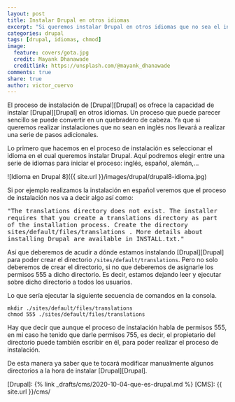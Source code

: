 ```yaml
---
layout: post
title: Instalar Drupal en otros idiomas
excerpt: "Si queremos instalar Drupal en otros idiomas que no sea el inglés deberemos de realizar algunas modificaciones sobre el sistema de ficheros. Veamos cuales son."
categories: drupal
tags: [drupal, idiomas, chmod]
image:
  feature: covers/gota.jpg
  credit: Mayank Dhanawade
  creditlink: https://unsplash.com/@mayank_dhanawade
comments: true
share: true
author: victor_cuervo
---
```


El proceso de instalación de [Drupal][Drupal] os ofrece la capacidad de instalar [Drupal][Drupal] en otros idiomas. Un proceso que puede parecer sencillo se puede convertir en un quebradero de cabeza. Ya que si queremos realizar instalaciones que no sean en inglés nos llevará a realizar una serie de pasos adicionales.

Lo primero que hacemos en el proceso de instalación es seleccionar el idioma en el cual queremos instalar Drupal. Aquí podremos elegir entre una serie de idiomas para iniciar el proceso: inglés, español, alemán,...

![Idioma en Drupal 8]({{ site.url }}/images/drupal/drupal8-idioma.jpg)

Si por ejemplo realizamos la instalación en español veremos que el proceso de instalación nos va a decir algo así como:

<samp>
"The translations directory does not exist.
The installer requires that you create a translations directory as part of the installation process. Create the directory sites/default/files/translations . More details about installing Drupal are available in INSTALL.txt."
</samp>

Así que deberemos de acudir a dónde estamos instalando [Drupal][Drupal] para poder crear el directorio `/sites/default/translations`. Pero no solo deberemos de crear el directorio, si no que deberemos de asignarle los permisos 555 a dicho directorio. Es decir, estamos dejando leer y ejecutar sobre dicho directorio a todos los usuarios.

Lo que sería ejecutar la siguiente secuencia de comandos en la consola.

~~~
mkdir ./sites/default/files/translations
chmod 555 ./sites/default/files/translations
~~~

Hay que decir que aunque el proceso de instalación habla de permisos 555, en mi caso he tenido que darle permisos 755, es decir, el propietario del directorio puede también escribir en él, para poder realizar el proceso de instalación.

De esta manera ya saber que te tocará modificar manualmente algunos directorios a la hora de instalar [Drupal][Drupal].

[Drupal]: {% link _drafts/cms/2020-10-04-que-es-drupal.md %}
[CMS]: {{ site.url }}/cms/
